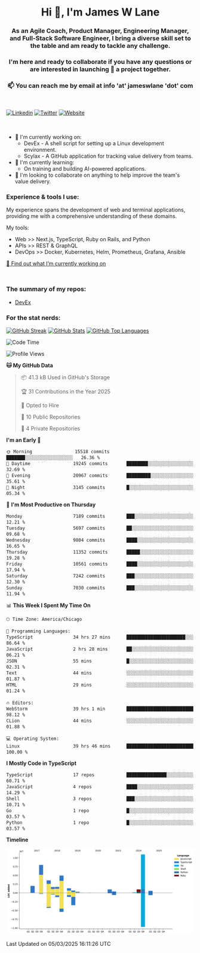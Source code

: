 <h1 align="center">Hi 👋, I'm James W Lane</h1>
<h3 align="center">As an Agile Coach, Product Manager, Engineering Manager, and Full-Stack Software Engineer, I bring a diverse skill set to the table and am ready to tackle any challenge.</h3>
<h3 align="center">I'm here and ready to collaborate if you have any questions or are interested in launching 🚀 a project together.</h3>

<div style="margin-top: 16px;" />

<h3 align="center">📫 You can reach me by email at info 'at' jameswlane 'dot' com</h3>

<div style="margin-top: 48px;" />

[![Linkedin](https://img.shields.io/badge/LinkedIn-0077B5?style=for-the-badge&logo=linkedin&logoColor=white)](https://www.linkedin.com/in/jameswlane/)
[![Twitter](https://img.shields.io/badge/Twitter-1DA1F2?style=for-the-badge&logo=twitter&logoColor=white)](https://x.com/jameswlane)
[![Website](https://img.shields.io/website?down_color=red&down_message=offline&style=for-the-badge&up_color=green&up_message=up&url=https%3A%2F%2Fwww.jameswlane.com)](https://www.jameswlane.com)

<div style="margin-top: 48px;" />

- 🔭 I'm currently working on:
  - DevEx - A shell script for setting up a Linux development environment.
  - Scylax - A GitHub application for tracking value delivery from teams.
- 🌱 I'm currently learning:
  - On training and building AI-powered applications.
- 👯 I'm looking to collaborate on anything to help improve the team's value delivery.

### Experience & tools I use:

My experience spans the development of web and terminal applications, providing me with a comprehensive understanding of these domains.

My tools:
- Web >> Next.js, TypeScript, Ruby on Rails, and Python
- APIs >> REST & GraphQL
- DevOps >> Docker, Kubernetes, Helm, Prometheus, Grafana, Ansible

[🔭 Find out what I’m currently working on](https://www.jameswlane.com/now)  

<div style="margin-top: 50px;"/>

### The summary of my repos:
- [DevEx](https://github.com/jameswlane/devex)  

### For the stat nerds:
[![GitHub Streak](https://github-readme-streak-stats.herokuapp.com?user=jameswlane&theme=tokyonight)](https://git.io/streak-stats)
[![GitHub Stats](https://github-readme-stats.vercel.app/api?username=jameswlane&show_icons=true&theme=tokyonight)](https://github-readme-stats.vercel.app)
[![GitHub Top Languages](https://github-readme-stats.vercel.app/api/top-langs?username=jameswlane&show_icons=true&locale=en&layout=compact&theme=tokyonight)](https://github-readme-stats.vercel.app)

<!--START_SECTION:waka-->
![Code Time](http://img.shields.io/badge/Code%20Time-439%20hrs%2035%20mins-blue)

![Profile Views](http://img.shields.io/badge/Profile%20Views-0-blue)

**🐱 My GitHub Data** 

> 📦 41.3 kB Used in GitHub's Storage 
 > 
> 🏆 31 Contributions in the Year 2025
 > 
> 💼 Opted to Hire
 > 
> 📜 10 Public Repositories 
 > 
> 🔑 4 Private Repositories 
 > 
**I'm an Early 🐤** 

```text
🌞 Morning                15518 commits       ███████░░░░░░░░░░░░░░░░░░   26.36 % 
🌆 Daytime                19245 commits       ████████░░░░░░░░░░░░░░░░░   32.69 % 
🌃 Evening                20967 commits       █████████░░░░░░░░░░░░░░░░   35.61 % 
🌙 Night                  3145 commits        █░░░░░░░░░░░░░░░░░░░░░░░░   05.34 % 
```
📅 **I'm Most Productive on Thursday** 

```text
Monday                   7189 commits        ███░░░░░░░░░░░░░░░░░░░░░░   12.21 % 
Tuesday                  5697 commits        ██░░░░░░░░░░░░░░░░░░░░░░░   09.68 % 
Wednesday                9804 commits        ████░░░░░░░░░░░░░░░░░░░░░   16.65 % 
Thursday                 11352 commits       █████░░░░░░░░░░░░░░░░░░░░   19.28 % 
Friday                   10561 commits       ████░░░░░░░░░░░░░░░░░░░░░   17.94 % 
Saturday                 7242 commits        ███░░░░░░░░░░░░░░░░░░░░░░   12.30 % 
Sunday                   7030 commits        ███░░░░░░░░░░░░░░░░░░░░░░   11.94 % 
```


📊 **This Week I Spent My Time On** 

```text
🕑︎ Time Zone: America/Chicago

💬 Programming Languages: 
TypeScript               34 hrs 27 mins      ██████████████████████░░░   86.64 % 
JavaScript               2 hrs 28 mins       ██░░░░░░░░░░░░░░░░░░░░░░░   06.21 % 
JSON                     55 mins             █░░░░░░░░░░░░░░░░░░░░░░░░   02.31 % 
Text                     44 mins             ░░░░░░░░░░░░░░░░░░░░░░░░░   01.87 % 
HTML                     29 mins             ░░░░░░░░░░░░░░░░░░░░░░░░░   01.24 % 

🔥 Editors: 
WebStorm                 39 hrs 1 min        █████████████████████████   98.12 % 
CLion                    44 mins             ░░░░░░░░░░░░░░░░░░░░░░░░░   01.88 % 

💻 Operating System: 
Linux                    39 hrs 46 mins      █████████████████████████   100.00 % 
```

**I Mostly Code in TypeScript** 

```text
TypeScript               17 repos            ███████████████░░░░░░░░░░   60.71 % 
JavaScript               4 repos             ████░░░░░░░░░░░░░░░░░░░░░   14.29 % 
Shell                    3 repos             ███░░░░░░░░░░░░░░░░░░░░░░   10.71 % 
Go                       1 repo              █░░░░░░░░░░░░░░░░░░░░░░░░   03.57 % 
Python                   1 repo              █░░░░░░░░░░░░░░░░░░░░░░░░   03.57 % 
```



**Timeline**

![Lines of Code chart](https://raw.githubusercontent.com/jameswlane/jameswlane/main/assets/bar_graph.png)


 Last Updated on 05/03/2025 16:11:26 UTC
<!--END_SECTION:waka-->
